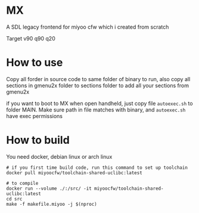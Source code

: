 
# MX

A SDL legacy frontend for miyoo cfw which i created from scratch

Target v90 q90 q20

# How to use

Copy all forder in source code to same folder of binary to run, also copy all sections in gmenu2x folder to sections folder to add all your sections from gmenu2x

if you want to boot to MX when open handheld, just copy file ```autoexec.sh``` to folder MAIN. Make sure path in file matches with binary, and ```autoexec.sh``` have exec permissions

# How to build
You need docker, debian linux or arch linux
~~~
# if you first time build code, run this command to set up toolchain
docker pull miyoocfw/toolchain-shared-uclibc:latest

# to compile
docker run --volume ./:/src/ -it miyoocfw/toolchain-shared-uclibc:latest
cd src
make -f makefile.miyoo -j $(nproc)
~~~
